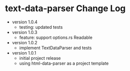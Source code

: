 # text-data-parser Change Log

- version 1.0.4
  - testing: updated tests
- version 1.0.3
  - feature: support options.rs Readable
- version 1.0.2
  - implement TextDataParser and tests
- version 1.0.1
  - initial project release
  - using html-data-parser as a project template
